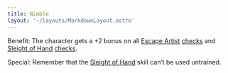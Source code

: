 ```yaml
---
title: Nimble
layout: '~/layouts/MarkdownLayout.astro'
---
```

Benefit: The character gets a +2 bonus on all [Escape Artist](/modern.d20.srd/skills/escape.artist)
[checks](/modern.d20.srd/skills/skill.basics) and [Sleight of Hand](/modern.d20.srd/skills/sleight.of.hand)
[checks](/modern.d20.srd/skills/skill.basics).

Special: Remember that the [Sleight of Hand](/modern.d20.srd/skills/sleight.of.hand) skill can’t be used untrained.

